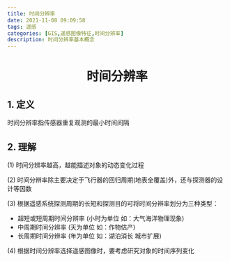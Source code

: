 ```yaml
---
title: 时间分辨率
date: 2021-11-08 09:09:58
tags: 遥感
categories: [GIS,遥感图像特征,时间分辨率]
description: 时间分辨率基本概念
---
```


<h1>
	<span id="时间分辨率">
    	<center>时间分辨率</center>
    </span>
</h1>

## 1. 定义

时间分辨率指传感器重复观测的最小时间间隔

## 2. 理解

(1) 时间分辨率越高，越能描述对象的动态变化过程

(2) 时间分辨率除主要决定于飞行器的回归周期(地表全覆盖)外，还与探测器的设计等因数

(3) 根据遥感系统探测周期的长短和探测目的可将时间分辨率划分为三种类型：

+ 超短或短周期时间分辨率 (小时为单位 如：大气海洋物理现象)
+ 中周期时间分辨率 (天为单位 如：作物估产)
+ 长周期时间分辨率 (年为单位 如：湖泊消长 城市扩展)

(4) 根据时间分辨率选择遥感图像时，要考虑研究对象的时间序列变化
